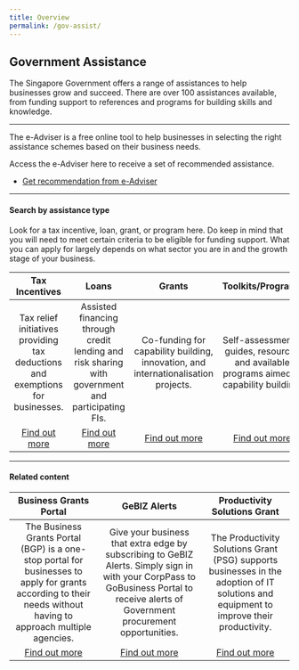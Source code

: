 ```yaml
---
title: Overview
permalink: /gov-assist/
---
```


## Government Assistance 

The Singapore Government offers a range of assistances to help businesses grow and succeed. There are over 100 assistances available, from funding support to references and programs for building skills and knowledge.

***

The e-Adviser is a free online tool to help businesses in selecting the right assistance schemes based on their business needs. 

Access the e-Adviser here to receive a set of recommended assistance.

<div class="gobizTable">
  <ul class="gobizTable-firstTable">
    <li class="gobizTable-firstTable_table">
      <a href="https://ea-staging.l1t.molb.gov.sg/#/"><div class="gobizTable-firstTable_table__getstart">Get recommendation from e-Adviser</div></a>
    </li>
   </ul>
</div>

***

#### Search by assistance type

Look for a tax incentive, loan, grant, or program here. Do keep in mind that you will need to meet certain criteria to be eligible for funding support. What you can apply for largely depends on what sector you are in and the growth stage of your business.

| Tax Incentives | Loans | Grants | Toolkits/Programs | 
| :-: | :-: | :-: | :-: |
|Tax relief initiatives providing tax deductions and exemptions for businesses.|Assisted financing through credit lending and risk sharing with government and participating FIs.|Co-funding for capability building, innovation, and internationalisation projects.|Self-assessments, guides, resources and available programs aimed at capability building.|
|[Find out more](/gov-assist/tax-incentives/)|[Find out more](/gov-assist/loans/)|[Find out more](/gov-assist/grants/)|[Find out more](/gov-assist/toolkits-programs/)|

***

#### Related content

|Business Grants Portal|GeBIZ Alerts|Productivity Solutions Grant|
|:-: |:-: |:-:|
|The Business Grants Portal (BGP) is a one-stop portal for businesses to apply for grants according to their needs without having to approach multiple agencies.|Give your business that extra edge by subscribing to GeBIZ Alerts. Simply sign in with your CorpPass to GoBusiness Portal to receive alerts of Government procurement opportunities.|The Productivity Solutions Grant (PSG) supports businesses in the adoption of IT solutions and equipment to improve their productivity.|
|[Find out more](/business-grants-portal/)|[Find out more](/gebiz-alerts/)|[Find out more](/psg/)|